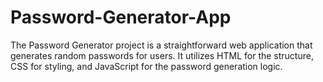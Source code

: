 # Password-Generator-App

The Password Generator project is a straightforward web application that generates random passwords for users. It utilizes HTML for the structure, CSS for styling, and JavaScript for the password generation logic.
